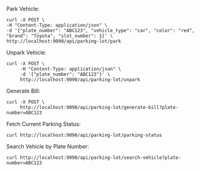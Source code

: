 Park Vehicle:

```curl
curl -X POST \
-H "Content-Type: application/json" \
-d '{"plate_number": "ABC123", "vehicle_type": "car", "color": "red", "brand": "Toyota", "slot_number": 1}' \
http://localhost:9090/api/parking-lot/park
```

Unpark Vehicle:

```curl
curl -X POST \
     -H "Content-Type: application/json" \
     -d '{"plate_number": "ABC123"}' \
     http://localhost:9090/api/parking-lot/unpark
```

Generate Bill:

```curl
curl -X POST \
     http://localhost:9090/api/parking-lot/generate-bill?plate-number=ABC123
```

Fetch Current Parking Status:

```curl
curl http://localhost:9090/api/parking-lot/parking-status
```

Search Vehicle by Plate Number:

```curl
curl http://localhost:9090/api/parking-lot/search-vehicle?plate-number=ABC123
```